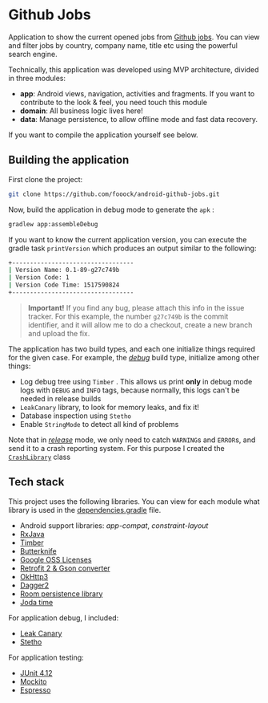 # Github Jobs
Application to show the current opened jobs from [Github jobs](https://jobs.github.com/). You 
can view and filter jobs by country, company name, title etc using the powerful search engine.

Technically, this application was developed using MVP architecture, divided in three 
modules:
* **app**: Android views, navigation, activities and fragments. If you want to contribute 
to the look & feel, you need touch this module
* **domain**: All business logic lives here!
* **data**: Manage persistence, to allow offline mode and fast data recovery. 

If you want to compile the application yourself see below.

## Building the application
First clone the project:
```sh
git clone https://github.com/fooock/android-github-jobs.git
```
Now, build the application in debug mode to generate the `apk` :
```sh
gradlew app:assembleDebug
```
If you want to know the current application version, you can execute the gradle task `printVersion`
which produces an output similar to the following:
```sh
+----------------------------------
| Version Name: 0.1-89-g27c749b
| Version Code: 1
| Version Code Time: 1517590824
+----------------------------------
```
> **Important!**
> If you find any bug, please attach this info in the issue tracker. For this example, the 
number `g27c749b` is the commit identifier, and it will allow me to do a checkout, create a new 
branch and upload the fix.

The application has two build types, and each one initialize things required for the given
case. For example, the *[debug](app/src/debug/java/com/fooock/github/jobs/DefaultApplication.java)* build type, initialize among other things:
* Log debug tree using `Timber` . This allows us print **only** in debug mode logs with `DEBUG` and `INFO`
tags, because normally, this logs can't be needed in release builds
* `LeakCanary` library, to look for memory leaks, and fix it!
* Database inspection using `Stetho`
* Enable `StringMode` to detect all kind of problems

Note that in *[release](app/src/release/java/com/fooock/github/jobs/DefaultApplication.java)* 
mode, we only need to catch `WARNING`s and `ERROR`s, and send it to a crash reporting system.
For this purpose I created the [`CrashLibrary`](app/src/release/java/com/fooock/github/jobs/CrashLibrary.java) class

## Tech stack
This project uses the following libraries. You can view for each module what library is
used in the [dependencies.gradle](buildsystem/dependencies.gradle) file.

* Android support libraries: *app-compat*, *constraint-layout*
* [RxJava](https://github.com/ReactiveX/RxJava)
* [Timber](https://github.com/JakeWharton/timber)
* [Butterknife](http://jakewharton.github.io/butterknife/)
* [Google OSS Licenses](https://developers.google.com/android/guides/opensource)
* [Retrofit 2 & Gson converter](http://square.github.io/retrofit/)
* [OkHttp3](https://github.com/square/okhttp)
* [Dagger2](https://google.github.io/dagger/)
* [Room persistence library](https://developer.android.com/topic/libraries/architecture/room.html)
* [Joda time](http://www.joda.org/joda-time/)

For application debug, I included:
* [Leak Canary](https://github.com/square/leakcanary)
* [Stetho](http://facebook.github.io/stetho/)

For application testing:
* [JUnit 4.12](http://junit.org/junit4/)
* [Mockito](http://site.mockito.org/)
* [Espresso](https://developer.android.com/training/testing/espresso/index.html)